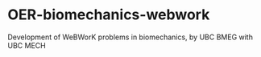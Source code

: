 # OER-biomechanics-webwork
Development of WeBWorK problems in biomechanics, by UBC BMEG with UBC MECH
